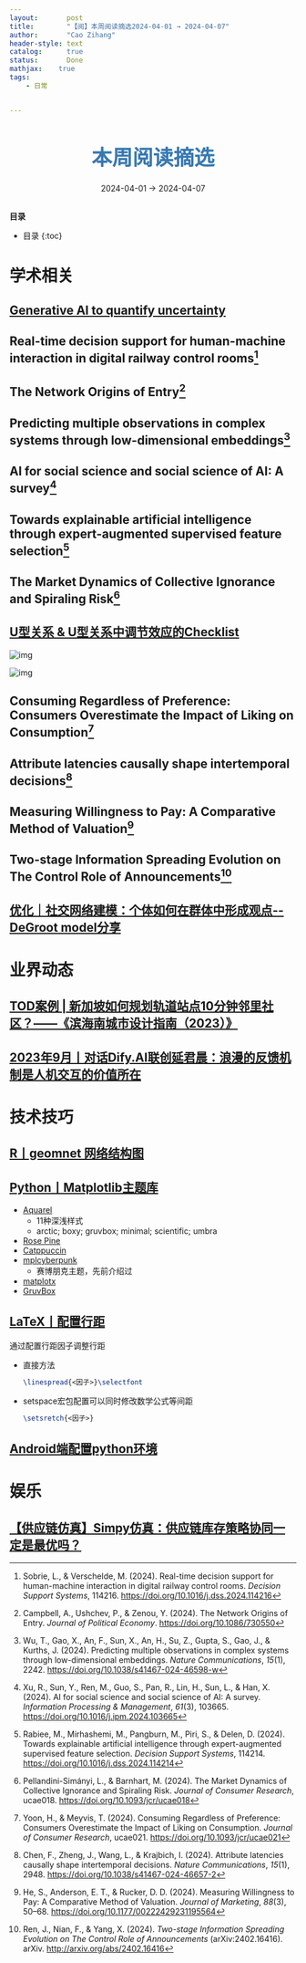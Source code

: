 ```yaml
---
layout:       post
title:        "【阅】本周阅读摘选2024-04-01 → 2024-04-07"
author:       "Cao Zihang"
header-style: text
catalog:      true
status:		  Done
mathjax: 	true
tags:
    - 日常


---
```


<center style="margin-bottom: 20px; margin-top: 50px"><font color="#3879B1" style="line-height: 1.4;font-weight: 700;font-size: 36px;box-sizing: border-box; ">本周阅读摘选</font></center>

<center style=" margin-bottom: 30px;">2024-04-01 → 2024-04-07</center>

<font style="font-weight: bold;">目录</font>

* 目录
{:toc}
# 学术相关

## [Generative AI to quantify uncertainty](https://blog.research.google/2024/03/generative-ai-to-quantify-uncertainty.html)



## Real-time decision support for human-machine interaction in digital railway control rooms[^1]



## The Network Origins of Entry[^2]



## Predicting multiple observations in complex systems through low-dimensional embeddings[^3]



## AI for social science and social science of AI: A survey[^4]



## Towards explainable artificial intelligence through expert-augmented supervised feature selection[^5]



## The Market Dynamics of Collective Ignorance and Spiraling Risk[^6]



## [U型关系 & U型关系中调节效应的Checklist](https://mp.weixin.qq.com/s/eBv_jGnSwx-pRQ3rT02Pig)

![img](https://img.caozihang.com/img/202404072107522.webp)

![img](https://img.caozihang.com/img/202404072108165.webp)

## Consuming Regardless of Preference: Consumers Overestimate the Impact of Liking on Consumption[^7]



## Attribute latencies causally shape intertemporal decisions[^8]



## Measuring Willingness to Pay: A Comparative Method of Valuation[^9]



## Two-stage Information Spreading Evolution on The Control Role of Announcements[^10]



## [优化｜社交网络建模：个体如何在群体中形成观点--DeGroot model分享](https://mp.weixin.qq.com/s/KcG8KLcXb5uYDGDWGVWA7Q)



# 业界动态

## [TOD案例 | 新加坡如何规划轨道站点10分钟邻里社区？——《滨海南城市设计指南（2023）》](https://mp.weixin.qq.com/s/ZEdlWfjWIS_ygUKCmofUbw)



## [2023年9月丨对话Dify.AI联创延君晨：浪漫的反馈机制是人机交互的价值所在](https://mp.weixin.qq.com/s/OOx9QayTX-bR7PKDTZQu_Q)



# 技术技巧

## [R丨geomnet 网络结构图](https://mp.weixin.qq.com/s/0_WVt9nCm7gHNfGxNKBMOg)



## [Python丨Matplotlib主题库](https://mp.weixin.qq.com/s/7dyhYACP0_iVH7qaasKVsQ)

- [Aquarel](https://github.com/lgienapp/aquarel)
  - 11种深浅样式
  - arctic; boxy; gruvbox; minimal; scientific; umbra
- [Rose Pine](https://github.com/h4pZ/rose-pine-matplotlib)
- [Catppuccin](*https://github.com/catppuccin/matplotlib)
- [mplcyberpunk]( https://github.com/dhaitz/mplcyberpunk)
  - 赛博朋克主题，先前介绍过
- [matplotx](https://github.com/nschloe/matplotx)
- [GruvBox](https://github.com/thriveth/gruvbox-mpl/tree/master)

## [LaTeX丨配置行距](https://mp.weixin.qq.com/s/q7Pa5QDV8O_4l3376jXu1w)

通过配置行距因子调整行距

- 直接方法

  ```latex
  \linespread{<因子>}\selectfont
  ```

- setspace宏包配置可以同时修改数学公式等间距

  ```latex
  \setsretch{<因子>}
  ```

## [Android端配置python环境](https://mp.weixin.qq.com/s/Gm2oq7Qak_cx28dovoiNsQ)

# 娱乐

## [【供应链仿真】Simpy仿真：供应链库存策略协同一定是最优吗？](https://mp.weixin.qq.com/s/9qD_IFsm5-ZEXPY7ze66eA)



[^1]:Sobrie, L., & Verschelde, M. (2024). Real-time decision support for human-machine interaction in digital railway control rooms. *Decision Support Systems*, 114216. https://doi.org/10.1016/j.dss.2024.114216
[^2]:Campbell, A., Ushchev, P., & Zenou, Y. (2024). The Network Origins of Entry. *Journal of Political Economy*. https://doi.org/10.1086/730550
[^3]: Wu, T., Gao, X., An, F., Sun, X., An, H., Su, Z., Gupta, S., Gao, J., & Kurths, J. (2024). Predicting multiple observations in complex systems through low-dimensional embeddings. *Nature Communications*, *15*(1), 2242. https://doi.org/10.1038/s41467-024-46598-w
[^4]: Xu, R., Sun, Y., Ren, M., Guo, S., Pan, R., Lin, H., Sun, L., & Han, X. (2024). AI for social science and social science of AI: A survey. *Information Processing & Management*, *61*(3), 103665. https://doi.org/10.1016/j.ipm.2024.103665
[^5]: Rabiee, M., Mirhashemi, M., Pangburn, M., Piri, S., & Delen, D. (2024). Towards explainable artificial intelligence through expert-augmented supervised feature selection. *Decision Support Systems*, 114214. https://doi.org/10.1016/j.dss.2024.114214
[^6]: Pellandini-Simányi, L., & Barnhart, M. (2024). The Market Dynamics of Collective Ignorance and Spiraling Risk. *Journal of Consumer Research*, ucae018. https://doi.org/10.1093/jcr/ucae018
[^7]: Yoon, H., & Meyvis, T. (2024). Consuming Regardless of Preference: Consumers Overestimate the Impact of Liking on Consumption. *Journal of Consumer Research*, ucae021. https://doi.org/10.1093/jcr/ucae021
[^8]: Chen, F., Zheng, J., Wang, L., & Krajbich, I. (2024). Attribute latencies causally shape intertemporal decisions. *Nature Communications*, *15*(1), 2948. https://doi.org/10.1038/s41467-024-46657-2
[^9]: He, S., Anderson, E. T., & Rucker, D. D. (2024). Measuring Willingness to Pay: A Comparative Method of Valuation. *Journal of Marketing*, *88*(3), 50–68. https://doi.org/10.1177/00222429231195564
[^10]: Ren, J., Nian, F., & Yang, X. (2024). *Two-stage Information Spreading Evolution on The Control Role of Announcements* (arXiv:2402.16416). arXiv. http://arxiv.org/abs/2402.16416
